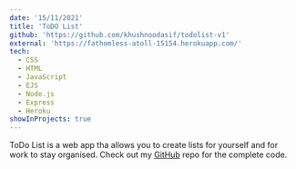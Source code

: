 ```yaml
---
date: '15/11/2021'
title: 'ToDO List'
github: 'https://github.com/khushnoodasif/todolist-v1'
external: 'https://fathomless-atoll-15154.herokuapp.com/'
tech:
  - CSS
  - HTML
  - JavaScript
  - EJS
  - Node.js
  - Express
  - Heroku
showInProjects: true
---
```


ToDo List is a web app tha allows you to create lists for yourself and for work to stay organised. Check out my [GitHub](https://github.com/khushnoodasif/todolist-v1) repo for the complete code.

